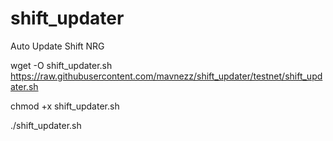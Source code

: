 # shift_updater
Auto Update Shift NRG


wget -O shift_updater.sh https://raw.githubusercontent.com/mavnezz/shift_updater/testnet/shift_updater.sh 

chmod +x shift_updater.sh 

./shift_updater.sh
